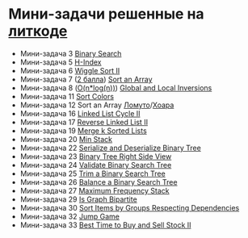 # Мини-задачи решенные на [литкоде](https://leetcode.com/mebeb/)

* Мини-задача 3 [Binary Search](https://leetcode.com/problems/binary-search/submissions/1167658764)
* Мини-задача 5 [H-Index](https://leetcode.com/problems/h-index/submissions/1170320504/)
* Мини-задача 6 [Wiggle Sort II](https://leetcode.com/problems/wiggle-sort-ii/submissions/1170581301/)
* Мини-задача 7 ([2 балла](https://leetcode.com/problems/sort-an-array/submissions/1175117954)) [Sort an Array](https://leetcode.com/problems/sort-an-array/submissions/1187458576)
* Мини-задача 8 ([O(n*log(n))](https://leetcode.com/problems/global-and-local-inversions/submissions/1175344619)) [Global and Local Inversions](https://leetcode.com/problems/global-and-local-inversions/submissions/1175667387)
* Мини-задача 11 [Sort Colors](https://leetcode.com/problems/sort-colors/submissions/1186601067)
* Мини-задача 12 Sort an Array [Ломуто](https://leetcode.com/problems/sort-an-array/submissions/1186962481)/[Хоара](https://leetcode.com/problems/sort-an-array/submissions/1186963385)
* Мини-задача 16 [Linked List Cycle II](https://leetcode.com/problems/linked-list-cycle-ii/submissions/1194750893)
* Мини-задача 17 [Reverse Linked List II](https://leetcode.com/problems/reverse-linked-list-ii/submissions/1202315700)
* Мини-задача 19 [Merge k Sorted Lists](https://leetcode.com/problems/merge-k-sorted-lists/submissions/1203680203)
* Мини-задача 20 [Min Stack](https://leetcode.com/problems/min-stack/submissions/1203125669)
* Мини-задача 22 [Serialize and Deserialize Binary Tree](https://leetcode.com/problems/serialize-and-deserialize-binary-tree/submissions/1230445547)
* Мини-задача 23 [Binary Tree Right Side View](https://leetcode.com/problems/binary-tree-right-side-view/submissions/1214134929)
* Мини-задача 24 [Validate Binary Search Tree](https://leetcode.com/problems/validate-binary-search-tree/submissions/1214144792)
* Мини-задача 25 [Trim a Binary Search Tree](https://leetcode.com/problems/trim-a-binary-search-tree/submissions/1214155390)
* Мини-задача 26 [Balance a Binary Search Tree](https://leetcode.com/problems/balance-a-binary-search-tree/submissions/1222920914)
* Мини-задача 27 [Maximum Frequency Stack](https://leetcode.com/problems/maximum-frequency-stack/submissions/1229444108)
* Мини-задача 29 [Is Graph Bipartite](https://leetcode.com/problems/is-graph-bipartite/submissions/1262002158)
* Мини-задача 30 [Sort Items by Groups Respecting Dependencies](https://leetcode.com/problems/sort-items-by-groups-respecting-dependencies/submissions/1262103391)
* Мини-задача 32 [Jump Game](https://leetcode.com/problems/jump-game/submissions/1378593312)
* Мини-задача 33 [Best Time to Buy and Sell Stock II](https://leetcode.com/problems/best-time-to-buy-and-sell-stock-ii/submissions/1378599380)
